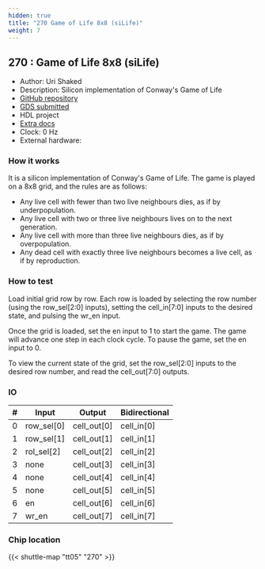 ```yaml
---
hidden: true
title: "270 Game of Life 8x8 (siLife)"
weight: 7
---
```


## 270 : Game of Life 8x8 (siLife)

* Author: Uri Shaked
* Description: Silicon implementation of Conway's Game of Life
* [GitHub repository](https://github.com/urish/tt05-silife-8x8)
* [GDS submitted](https://github.com/urish/tt05-silife-8x8/actions/runs/6523847279)
* HDL project
* [Extra docs]()
* Clock: 0 Hz
* External hardware: 



### How it works

It is a silicon implementation of Conway's Game of Life. The game is played on a 8x8 grid, and the rules are as follows:

- Any live cell with fewer than two live neighbours dies, as if by underpopulation.
- Any live cell with two or three live neighbours lives on to the next generation.
- Any live cell with more than three live neighbours dies, as if by overpopulation.
- Any dead cell with exactly three live neighbours becomes a live cell, as if by reproduction.


### How to test

Load initial grid row by row.
Each row is loaded by selecting the row number (using the row_sel[2:0] inputs),
setting the cell_in[7:0] inputs to the desired state, and pulsing the wr_en input.

Once the grid is loaded, set the en input to 1 to start the game. The game will advance one step in each clock cycle.
To pause the game, set the en input to 0.

To view the current state of the grid, set the row_sel[2:0] inputs to the desired row number, and read the cell_out[7:0] outputs.


### IO

| # | Input        | Output       | Bidirectional      |
|---|--------------|--------------| -------------------|
| 0 | row_sel[0]  | cell_out[0] | cell_in[0] |
| 1 | row_sel[1]  | cell_out[1] | cell_in[1] |
| 2 | rol_sel[2]  | cell_out[2] | cell_in[2] |
| 3 | none  | cell_out[3] | cell_in[3] |
| 4 | none  | cell_out[4] | cell_in[4] |
| 5 | none  | cell_out[5] | cell_in[5] |
| 6 | en  | cell_out[6] | cell_in[6] |
| 7 | wr_en  | cell_out[7] | cell_in[7] |

### Chip location

{{< shuttle-map "tt05" "270" >}}
